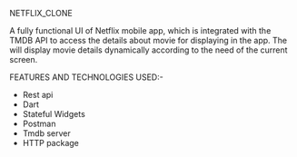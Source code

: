 NETFLIX_CLONE

A fully functional UI of Netflix mobile app, which is integrated with the TMDB API to access the details about movie for displaying in the app. The will display movie details dynamically according to the need of the current screen. 

FEATURES AND TECHNOLOGIES USED:- 
 - Rest api
 - Dart
 - Stateful Widgets
 - Postman
 - Tmdb server
 - HTTP package

